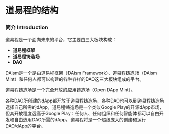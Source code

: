 # 道易程的结构

### 简介 Introduction

道易程是一个面向未来的平台，它主要由三大板块构成：

* **道易程框架**
* **道易程铸造场**
* **DAO**

DAism是一个是由道易程框架（DAism Framework）、道易程铸造场（DAism Mint）和任何人都可以构建的各种各样的DAO这三大板块组成的平台。

道易程铸造场是一个完全开放的应用铸造场（Open DApp Mint）。

各种DAO所创建的dApp都开放于道易程铸造场，各种DAO也可以到道易程铸造场选择自己所需的dApp，道易程铸造场是一个类似Google Play的开源dApp市场，但其开放程度远高于Google Play：任何人、任何组织和任何智能体都可以自由开发和自由选用DAO所需的dApp。道易程将是一个超级庞大的创建和运行DAO/dApp的平台。
